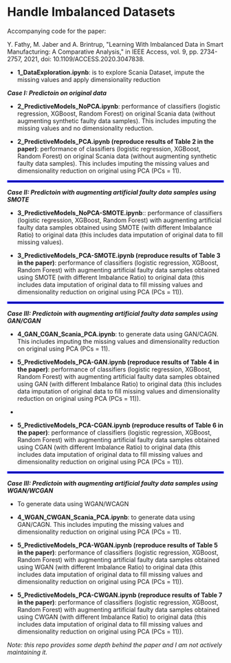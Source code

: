 # Handle Imbalanced Datasets
Accompanying code for the paper: 

Y. Fathy, M. Jaber and A. Brintrup, "Learning With Imbalanced Data in Smart Manufacturing: A Comparative Analysis," in IEEE Access, vol. 9, pp. 2734-2757, 2021, doi: 10.1109/ACCESS.2020.3047838.


- **1_DataExploration.ipynb**: is to explore Scania Dataset, impute the missing values and apply dimensionality reduction

***Case I: Predictoin on original data***

- **2_PredictiveModels_NoPCA.ipynb**: performance of classifiers (logistic regression, XGBoost, Random Forest) on original Scania data (without augmenting synthetic faulty data samples). This includes imputing the missing values and no dimensionality reduction.

- **2_PredictiveModels_PCA.ipynb (reproduce results of Table 2 in the paper)**: performance of classifiers (logistic regression, XGBoost, Random Forest) on original Scania data (without augmenting synthetic faulty data samples). This includes imputing the missing values and dimensionality reduction on original using PCA (PCs = 11).

<hr style="border:2px solid blue"> </hr>

***Case II: Predictoin with augmenting artificial faulty data samples using SMOTE***
- **3_PredictiveModels_NoPCA-SMOTE.ipynb**:: performance of classifiers (logistic regression, XGBoost, Random Forest) with augmenting artificial faulty data samples obtained using SMOTE (with different Imbalance Ratio) to original data (this includes data imputation of original data to fill missing values).

- **3_PredictiveModels_PCA-SMOTE.ipynb (reproduce results of Table 3 in the paper)**: performance of classifiers (logistic regression, XGBoost, Random Forest) with augmenting artificial faulty data samples obtained using SMOTE (with different Imbalance Ratio) to original data (this includes data imputation of original data to fill missing values and dimensionality reduction on original using PCA (PCs = 11)).

<hr style="border:2px solid blue"> </hr>

***Case III: Predictoin with augmenting artificial faulty data samples using GAN/CGAN***

- **4_GAN_CGAN_Scania_PCA.ipynb**: to generate data using GAN/CAGN. This includes imputing the missing values and dimensionality reduction on original using PCA (PCs = 11).

- **5_PredictiveModels_PCA-GAN.ipynb (reproduce results of Table 4 in the paper)**: performance of classifiers (logistic regression, XGBoost, Random Forest) with augmenting artificial faulty data samples obtained using GAN (with different Imbalance Ratio) to original data (this includes data imputation of original data to fill missing values and dimensionality reduction on original using PCA (PCs = 11)).
- 
- **5_PredictiveModels_PCA-CGAN.ipynb (reproduce results of Table 6 in the paper)**: performance of classifiers (logistic regression, XGBoost, Random Forest) with augmenting artificial faulty data samples obtained using CGAN (with different Imbalance Ratio) to original data (this includes data imputation of original data to fill missing values and dimensionality reduction on original using PCA (PCs = 11)).




<hr style="border:2px solid blue"> </hr>

***Case III: Predictoin with augmenting artificial faulty data samples using WGAN/WCGAN***

- To generate data using WGAN/WCAGN 

- **4_WGAN_CWGAN_Scania_PCA.ipynb**: to generate data using GAN/CAGN. This includes imputing the missing values and dimensionality reduction on original using PCA (PCs = 11).

- **5_PredictiveModels_PCA-WGAN.ipynb (reproduce results of Table 5 in the paper)**: performance of classifiers (logistic regression, XGBoost, Random Forest) with augmenting artificial faulty data samples obtained using WGAN (with different Imbalance Ratio) to original data (this includes data imputation of original data to fill missing values and dimensionality reduction on original using PCA (PCs = 11)).

- **5_PredictiveModels_PCA-CWGAN.ipynb (reproduce results of Table 7 in the paper)**: performance of classifiers (logistic regression, XGBoost, Random Forest) with augmenting artificial faulty data samples obtained using CWGAN (with different Imbalance Ratio) to original data (this includes data imputation of original data to fill missing values and dimensionality reduction on original using PCA (PCs = 11)).


*Note: this repo provides some depth behind the paper and I am not actively maintaining it.*
